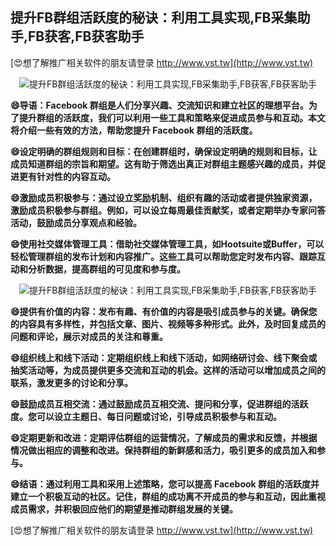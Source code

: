 ## **提升FB群组活跃度的秘诀：利用工具实现,FB采集助手,FB获客,FB获客助手**

[😍想了解推广相关软件的朋友请登录 http://www.vst.tw](http://www.vst.tw)

 <center><img src="https://vst.tw/MP4/tuiguang/png/3.png" alt="提升FB群组活跃度的秘诀：利用工具实现,FB采集助手,FB获客,FB获客助手"></center>

**😄导语：Facebook 群组是人们分享兴趣、交流知识和建立社区的理想平台。为了提升群组的活跃度，我们可以利用一些工具和策略来促进成员参与和互动。本文将介绍一些有效的方法，帮助您提升 Facebook 群组的活跃度。**

**😄设定明确的群组规则和目标：在创建群组时，确保设定明确的规则和目标，让成员知道群组的宗旨和期望。这有助于筛选出真正对群组主题感兴趣的成员，并促进更有针对性的内容互动。**

**😄激励成员积极参与：通过设立奖励机制、组织有趣的活动或者提供独家资源，激励成员积极参与群组。例如，可以设立每周最佳贡献奖，或者定期举办专家问答活动，鼓励成员分享观点和经验。**

**😄使用社交媒体管理工具：借助社交媒体管理工具，如Hootsuite或Buffer，可以轻松管理群组的发布计划和内容推广。这些工具可以帮助您定时发布内容、跟踪互动和分析数据，提高群组的可见度和参与度。**

 <center><img src="https://vst.tw/MP4/tuiguang/png/6.png" alt="提升FB群组活跃度的秘诀：利用工具实现,FB采集助手,FB获客,FB获客助手"></center>

**😄提供有价值的内容：发布有趣、有价值的内容是吸引成员参与的关键。确保您的内容具有多样性，并包括文章、图片、视频等多种形式。此外，及时回复成员的问题和评论，展示对成员的关注和尊重。**

**😄组织线上和线下活动：定期组织线上和线下活动，如网络研讨会、线下聚会或抽奖活动等，为成员提供更多交流和互动的机会。这样的活动可以增加成员之间的联系，激发更多的讨论和分享。**

**😄鼓励成员互相交流：通过鼓励成员互相交流、提问和分享，促进群组的活跃度。您可以设立主题日、每日问题或讨论，引导成员积极参与和互动。**

**😄定期更新和改进：定期评估群组的运营情况，了解成员的需求和反馈，并根据情况做出相应的调整和改进。保持群组的新鲜感和活力，吸引更多的成员加入和参与。**

**😄结语：通过利用工具和采用上述策略，您可以提高 Facebook 群组的活跃度并建立一个积极互动的社区。记住，群组的成功离不开成员的参与和互动，因此重视成员需求，并积极回应他们的期望是推动群组发展的关键。**

[😍想了解推广相关软件的朋友请登录 http://www.vst.tw](http://www.vst.tw)



